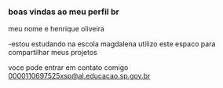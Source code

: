 ### boas vindas ao meu perfil br

meu nome e henrique oliveira

-estou estudando na escola magdalena
utilizo este espaco para compartilhar meus projetos

voce pode entrar em contato comigo 
0000110697525xsp@al.educacao.sp.gov.br
